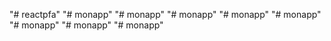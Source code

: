 "# reactpfa" 
"# monapp" 
"# monapp" 
"# monapp" 
"# monapp" 
"# monapp" 
"# monapp" 
"# monapp" 
"# monapp" 
